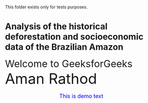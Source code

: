 This folder exists only for tests purposes.
# Analysis of the historical deforestation and socioeconomic data of the Brazilian Amazon

<html>
<body>
  <!-- Using <font> tag to set font size -->
  <font size="6">
    Welcome to GeeksforGeeks
  </font>
  <font size="24">
    Aman Rathod
  </font>
</body>
</html>

<p align="center" style="color:blue;font-size:18px;" > 
  This is demo text
</p>

<p align="center" ><strong>
  <font size="8"> </font></strong>
</p>
